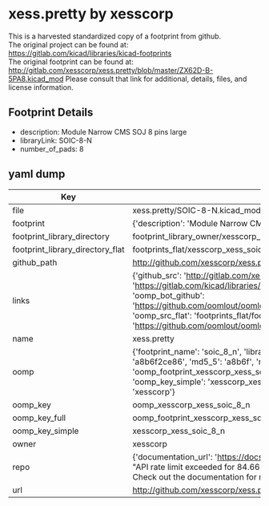 # xess.pretty by xesscorp  
This is a harvested standardized copy of a footprint from github.  
The original project can be found at:  
https://gitlab.com/kicad/libraries/kicad-footprints  
The original footprint can be found at:
http://gitlab.com/xesscorp/xess.pretty/blob/master/ZX62D-B-5PA8.kicad_mod
Please consult that link for additional, details, files, and license information.  
## Footprint Details
* description: Module Narrow CMS SOJ 8 pins large  
* libraryLink: SOIC-8-N  
* number_of_pads: 8  
## yaml dump  
| Key | Value |  
| --- | --- |  
| file | xess.pretty/SOIC-8-N.kicad_mod |  
| footprint | {'description': 'Module Narrow CMS SOJ 8 pins large', 'libraryLink': 'SOIC-8-N', 'number_of_pads': 8} |  
| footprint_library_directory | footprint_library_owner/xesscorp_xess.pretty |  
| footprint_library_directory_flat | footprints_flat/xesscorp_xess_soic_8_n/working |  
| github_path | http://github.com/xesscorp/xess.pretty/blob/master/SOIC-8-N.kicad_mod |  
| links | {'github_src': 'http://gitlab.com/xesscorp/xess.pretty/blob/master/ZX62D-B-5PA8.kicad_mod', 'github_src_repo': 'https://gitlab.com/kicad/libraries/kicad-footprints', 'oomp_bot': 'footprints/xesscorp_xess_soic_8_n/working', 'oomp_bot_github': 'https://github.com/oomlout/oomlout_oomp_footprint_bot/tree/main/footprints/xesscorp_xess_soic_8_n/working', 'oomp_src_flat': 'footprints_flat/footprints_flat/xesscorp_xess_soic_8_n/working', 'oomp_src_flat_github': 'https://github.com/oomlout/oomlout_oomp_footprint_src/tree/main/footprints_flat/xesscorp_xess_soic_8_n/working'} |  
| name | xess.pretty |  
| oomp | {'footprint_name': 'soic_8_n', 'library_name': 'xess', 'md5': 'a8b6f2ce86f8dca158b44eaff9587a89', 'md5_10': 'a8b6f2ce86', 'md5_5': 'a8b6f', 'md5_6': 'a8b6f2', 'oomp_key': 'oomp_xesscorp_xess_soic_8_n', 'oomp_key_extra': 'oomp_footprint_xesscorp_xess_soic_8_n', 'oomp_key_full': 'oomp_footprint_xesscorp_xess_soic_8_n_a8b6f2', 'oomp_key_simple': 'xesscorp_xess_soic_8_n', 'original_filename': 'xess.pretty/SOIC-8-N.kicad_mod', 'owner_name': 'xesscorp'} |  
| oomp_key | oomp_xesscorp_xess_soic_8_n |  
| oomp_key_full | oomp_footprint_xesscorp_xess_soic_8_n |  
| oomp_key_simple | xesscorp_xess_soic_8_n |  
| owner | xesscorp |  
| repo | {'documentation_url': 'https://docs.github.com/rest/overview/resources-in-the-rest-api#rate-limiting', 'message': "API rate limit exceeded for 84.66.173.59. (But here's the good news: Authenticated requests get a higher rate limit. Check out the documentation for more details.)"} |  
| url | http://github.com/xesscorp/xess.pretty |  

